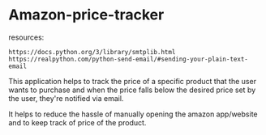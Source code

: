 # Amazon-price-tracker

resources:

    https://docs.python.org/3/library/smtplib.html
    https://realpython.com/python-send-email/#sending-your-plain-text-email

This application helps to track the price of a specific product
that the user wants to purchase and when the price falls below 
the desired price set by the user, they're notified via email.

It helps to reduce the hassle of manually opening the amazon 
app/website and to keep track of price of the product.

